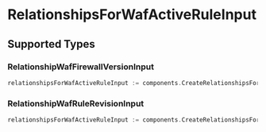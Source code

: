 # RelationshipsForWafActiveRuleInput


## Supported Types

### RelationshipWafFirewallVersionInput

```go
relationshipsForWafActiveRuleInput := components.CreateRelationshipsForWafActiveRuleInputRelationshipWafFirewallVersionInput(components.RelationshipWafFirewallVersionInput{/* values here */})
```

### RelationshipWafRuleRevisionInput

```go
relationshipsForWafActiveRuleInput := components.CreateRelationshipsForWafActiveRuleInputRelationshipWafRuleRevisionInput(components.RelationshipWafRuleRevisionInput{/* values here */})
```

